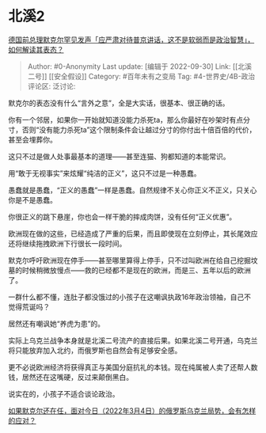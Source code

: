 # 北溪2
[德国前总理默克尔罕见发声「应严肃对待普京讲话，这不是软弱而是政治智慧」，如何解读其表态？](https://www.zhihu.com/question/556198968/answer/2695005494)

> Author: #0-Anonymity
> Last update: [编辑于 2022-09-30]
> Link: [[北溪二号]] [[安全假设]]
> Category: #百年未有之变局
> Tag: #4-世界史/4B-政治
> 评论区:
> 泛讨论:

默克尔的表态没有什么“言外之意”，全是大实话，很基本、很正确的话。

你有一个邻居，如果你一开始就知道没能力杀死ta，那么你最好在吵架时有点分寸，否则“没有能力杀死ta”这个限制条件会让越过分寸的你付出十倍百倍的代价，甚至会埋葬你。

这只不过是做人处事最基本的道理——甚至连猫、狗都知道的本能常识。

用“敢于无视事实”来炫耀“纯洁的正义”，这只不过是一种愚蠢。

愚蠢就是愚蠢，“正义的愚蠢”一样是愚蠢。自然规律不关心你正义不正义，只关心你是不是愚蠢。

你很正义的跳下悬崖，你也会一样干脆的摔成肉饼，没有任何“正义优惠”。

欧洲现在做的这些，已经造成了严重的后果，而且即使现在立刻停止，其长尾效应还将继续拖拽欧洲下行很长一段时间。

默克尔呼吁欧洲现在停手——甚至哪里算得上停手，只不过叫欧洲在给自己挖掘坟墓的时候稍微放慢点——救的已经都不是现在的欧洲，而是三、五年以后的欧洲了。

一群什么都不懂，连肚子都没饿过的小孩子在这嘲讽执政16年政治领袖，自己不觉得荒诞吗？

居然还有嘲讽她“养虎为患”的。

实际上乌克兰战争本身就是北溪二号流产的直接后果。如果北溪二号开通，乌克兰将只能放弃加入北约，而俄罗斯也自然会有足够安全感。

更不必说欧洲经济将获得真正与美国分庭抗礼的本钱。现在纯属被人卖了还帮人数钱，居然还在这嘴硬，反过来颠倒黑白。

说实在的，小孩子不适合谈论政治。

[如果默克尔还在任，面对今日（2022年3月4日）的俄罗斯乌克兰局势，会有怎样的应对？](https://www.zhihu.com/question/519949392/answer/2448395939)
